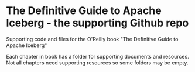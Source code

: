 # The Definitive Guide to Apache Iceberg - the supporting Github repo

Supporting code and files for the O'Reilly book "The Definitive Guide to Apache Iceberg"

Each chapter in book has a folder for supporting documents and resources. Not all chapters need supporting resources so some folders may be empty.